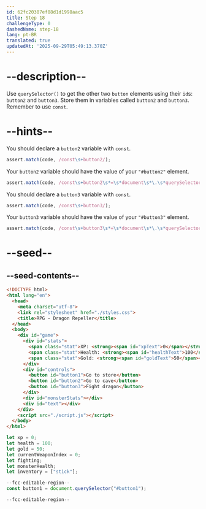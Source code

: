 ```yaml
---
id: 62fc20387ef88d1d1998aac5
title: Step 18
challengeType: 0
dashedName: step-18
lang: pt-BR
translated: true
updatedAt: '2025-09-29T05:49:13.370Z'
---
```


# --description--

Use `querySelector()` to get the other two `button` elements using their `id`s: `button2` and `button3`. Store them in variables called `button2` and `button3`. Remember to use `const`.

# --hints--

You should declare a `button2` variable with `const`.

```js
assert.match(code, /const\s+button2/);
```

Your `button2` variable should have the value of your `"#button2"` element.

```js
assert.match(code, /const\s+button2\s*=\s*document\s*\.\s*querySelector\s*\(\s*('|")#button2\1\s*\)/);
```

You should declare a `button3` variable with `const`.

```js
assert.match(code, /const\s+button3/);
```

Your `button3` variable should have the value of your `"#button3"` element.

```js
assert.match(code, /const\s+button3\s*=\s*document\s*\.\s*querySelector\s*\(\s*('|")#button3\1\s*\)/);
```

# --seed--

## --seed-contents--

```html
<!DOCTYPE html>
<html lang="en">
  <head>
    <meta charset="utf-8">
    <link rel="stylesheet" href="./styles.css">
    <title>RPG - Dragon Repeller</title>
  </head>
  <body>
    <div id="game">
      <div id="stats">
        <span class="stat">XP: <strong><span id="xpText">0</span></strong></span>
        <span class="stat">Health: <strong><span id="healthText">100</span></strong></span>
        <span class="stat">Gold: <strong><span id="goldText">50</span></strong></span>
      </div>
      <div id="controls">
        <button id="button1">Go to store</button>
        <button id="button2">Go to cave</button>
        <button id="button3">Fight dragon</button>
      </div>
      <div id="monsterStats"></div>
      <div id="text"></div>
    </div>
    <script src="./script.js"></script>
  </body>
</html>
```

```js
let xp = 0;
let health = 100;
let gold = 50;
let currentWeaponIndex = 0;
let fighting;
let monsterHealth;
let inventory = ["stick"];

--fcc-editable-region--
const button1 = document.querySelector("#button1");

--fcc-editable-region--
```
